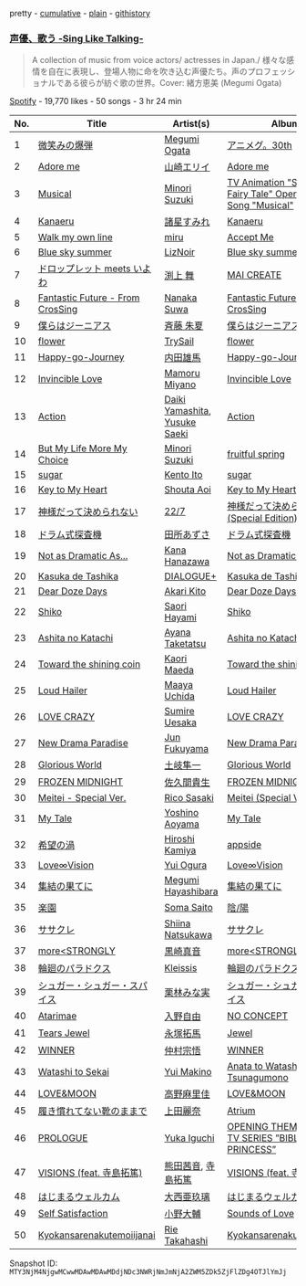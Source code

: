 pretty - [cumulative](/playlists/cumulative/37i9dQZF1DXc7RvXTzD4rW.md) - [plain](/playlists/plain/37i9dQZF1DXc7RvXTzD4rW) - [githistory](https://github.githistory.xyz/mackorone/spotify-playlist-archive/blob/main/playlists/plain/37i9dQZF1DXc7RvXTzD4rW)

### [声優、歌う \-Sing Like Talking\-](https://open.spotify.com/playlist/37i9dQZF1DXc7RvXTzD4rW)

> A collection of music from voice actors/ actresses in Japan./ 様々な感情を自在に表現し、登場人物に命を吹き込む声優たち。声のプロフェッショナルである彼らが紡ぐ歌の世界。Cover: 緒方恵美 \(Megumi Ogata\)

[Spotify](https://open.spotify.com/user/spotify) - 19,770 likes - 50 songs - 3 hr 24 min

| No. | Title | Artist(s) | Album | Length |
|---|---|---|---|---|
| 1 | [微笑みの爆弾](https://open.spotify.com/track/3qVIrEtbjR60lXASn4dyOM) | [Megumi Ogata](https://open.spotify.com/artist/2j8sQGmlCNu84Hm1KzmUMH) | [アニメグ。30th](https://open.spotify.com/album/0AOR7lfA2ulA6pjLAVmohs) | 4:08 |
| 2 | [Adore me](https://open.spotify.com/track/7BZOrVN1JyV5uNbQicYHK6) | [山崎エリイ](https://open.spotify.com/artist/5YaIAeyoNO71sWHtzxyX3e) | [Adore me](https://open.spotify.com/album/2hWqJDQNpjwUgJaIAPoJbn) | 3:51 |
| 3 | [Musical](https://open.spotify.com/track/5nkNdlVIIs9Agg4nzZSuwR) | [Minori Suzuki](https://open.spotify.com/artist/3Ath9xfI4WBdrZPFQ4VX9A) | [TV Animation "Sugar Apple Fairy Tale" Opening Theme Song "Musical"](https://open.spotify.com/album/5jpCso9ad465aE5oXKYg3s) | 4:26 |
| 4 | [Kanaeru](https://open.spotify.com/track/3v2ukwtudAPcAbK3aH3lcO) | [諸星すみれ](https://open.spotify.com/artist/5Z7neAQq0zjjW8UX383psP) | [Kanaeru](https://open.spotify.com/album/5NToVrhF1pEWvV3BU3W1Yn) | 3:55 |
| 5 | [Walk my own line](https://open.spotify.com/track/39DTwVwjK8VbYiMmvITpq8) | [miru](https://open.spotify.com/artist/2kwk4UlOqGO3R6Jw2Gy89A) | [Accept Me](https://open.spotify.com/album/01mwZNYSgocU74KTUP6ggB) | 4:17 |
| 6 | [Blue sky summer](https://open.spotify.com/track/6nLJ5Klq7CopWGPwSSIwlM) | [LizNoir](https://open.spotify.com/artist/31zCA3lKnObwtGBbDNnNAt) | [Blue sky summer](https://open.spotify.com/album/2C0beHgSym70jHddwmAdIW) | 4:11 |
| 7 | [ドロップレット meets いよわ](https://open.spotify.com/track/2OjXVTkhLlWFX0crP4rv9m) | [渕上 舞](https://open.spotify.com/artist/2FS1GkRyHcBhVGfo40uZQE) | [MAI CREATE](https://open.spotify.com/album/7mUcmA9APA1846FlUU2Saz) | 2:56 |
| 8 | [Fantastic Future \- From CrosSing](https://open.spotify.com/track/6KiiBKRjWspZhQqdX1Oavb) | [Nanaka Suwa](https://open.spotify.com/artist/2Rpn2JNSFaoyhgEj3H9dVO) | [Fantastic Future \- From CrosSing](https://open.spotify.com/album/33aLRnXBdJJ80iVk3bPDv5) | 4:15 |
| 9 | [僕らはジーニアス](https://open.spotify.com/track/0AQ3THxWg1FlDZkVZqXrzn) | [斉藤 朱夏](https://open.spotify.com/artist/19ojIp8CiO4yOQlvzVJEGS) | [僕らはジーニアス](https://open.spotify.com/album/2UdDEwy5BGWdCkZb1WLwwk) | 3:40 |
| 10 | [flower](https://open.spotify.com/track/7F2ElpBUHRNJdVsPGFUfer) | [TrySail](https://open.spotify.com/artist/3YmAt9U9INQwxAwfgMVfKD) | [flower](https://open.spotify.com/album/36HyrkBpXHLFLWUkErDT1L) | 3:30 |
| 11 | [Happy\-go\-Journey](https://open.spotify.com/track/6JcmTPEHDLvwToGpeAukA2) | [内田雄馬](https://open.spotify.com/artist/4VJIq1t9RJ8WBYGr2P1FwF) | [Happy\-go\-Journey](https://open.spotify.com/album/35AHPNHsfU1eezJfDJfWrN) | 3:37 |
| 12 | [Invincible Love](https://open.spotify.com/track/0AGbLFnswjmsuNCl8Uqb3m) | [Mamoru Miyano](https://open.spotify.com/artist/1iR65pQAV4ssTTf9JRNr9X) | [Invincible Love](https://open.spotify.com/album/2MdBFOCJlHfVVdERAGFY4W) | 3:54 |
| 13 | [Action](https://open.spotify.com/track/0iQUmjHgNQJSgaXSfI38Ty) | [Daiki Yamashita](https://open.spotify.com/artist/2DkVexkT4h6ScFo5sp96py), [Yusuke Saeki](https://open.spotify.com/artist/3ChXwHZFR7YqeuKi6OOA2m) | [Action](https://open.spotify.com/album/5BF4yE3mmMcdiwoJAr8Scb) | 3:39 |
| 14 | [But My Life More My Choice](https://open.spotify.com/track/1Jo233eMpitC6mjiWOjf6t) | [Minori Suzuki](https://open.spotify.com/artist/3Ath9xfI4WBdrZPFQ4VX9A) | [fruitful spring](https://open.spotify.com/album/4pXEaekMG4wN2fVw5Sr3l2) | 4:38 |
| 15 | [sugar](https://open.spotify.com/track/2675zqM1O6irmmtUWamczG) | [Kento Ito](https://open.spotify.com/artist/07VroOJ1SGvFrdu69YwEdd) | [sugar](https://open.spotify.com/album/2ZE4s8OFq6hrU2rBgn9nxs) | 3:58 |
| 16 | [Key to My Heart](https://open.spotify.com/track/1NmvymljWwjFk64R6N24So) | [Shouta Aoi](https://open.spotify.com/artist/4Kg3vBPMPfnYrnZo2A4czS) | [Key to My Heart](https://open.spotify.com/album/63H4TPHDzaIKYtcIGxTDzM) | 3:50 |
| 17 | [神様だって決められない](https://open.spotify.com/track/1X1ifUFJiBuK9r6VfqzoVd) | [22/7](https://open.spotify.com/artist/7tn9UjhRgGnDjOWOXuzIgZ) | [神様だって決められない \(Special Edition\)](https://open.spotify.com/album/3MTBwqAJsTMUGmH23PtEyB) | 4:52 |
| 18 | [ドラム式探査機](https://open.spotify.com/track/2qW7HHuuwlahgLsZcSpKca) | [田所あずさ](https://open.spotify.com/artist/6QA62pTldn4AF8DeKsKW0h) | [ドラム式探査機](https://open.spotify.com/album/1hmjufGe7sXt8LfQifBJZs) | 3:52 |
| 19 | [Not as Dramatic As...](https://open.spotify.com/track/2GW9aPk5YhY247H8G5UV45) | [Kana Hanazawa](https://open.spotify.com/artist/44u07DJH5eTBDjhZ7LpMO0) | [Not as Dramatic As...](https://open.spotify.com/album/2Om7Uwqh3tLBAu2iSKdZkR) | 4:22 |
| 20 | [Kasuka de Tashika](https://open.spotify.com/track/6Bx2R4IgTs5BUoFblQGSE7) | [DIALOGUE+](https://open.spotify.com/artist/2edEpSuGIPWwl7QJF3hXM0) | [Kasuka de Tashika](https://open.spotify.com/album/3KAKSIP686ycCtJEVLdTGs) | 4:26 |
| 21 | [Dear Doze Days](https://open.spotify.com/track/5yBKXF9lRmyispie9cWrrB) | [Akari Kito](https://open.spotify.com/artist/5PFOljHpjdOGpyP34FGr8S) | [Dear Doze Days](https://open.spotify.com/album/674QP8fOfl3LYuwsMHlmtr) | 4:21 |
| 22 | [Shiko](https://open.spotify.com/track/7oerru3Cs2zeC0QhzNvNkM) | [Saori Hayami](https://open.spotify.com/artist/32UDgij5Tm7EtyRRCC1JTN) | [Shiko](https://open.spotify.com/album/2jXcc6MdtXQYetzqkllveN) | 4:01 |
| 23 | [Ashita no Katachi](https://open.spotify.com/track/09pGnc78yB3BXMVfz6kt4J) | [Ayana Taketatsu](https://open.spotify.com/artist/34UBKoTrfN5mZ0qzJtsZSS) | [Ashita no Katachi](https://open.spotify.com/album/145dJ4C6P0UOSzRO6PUCz6) | 4:33 |
| 24 | [Toward the shining coin](https://open.spotify.com/track/1VIaJmFwKP4ds1lmrEjXdh) | [Kaori Maeda](https://open.spotify.com/artist/5uZjp2LZ0JGqmLfAFDOrkd) | [Toward the shining coin](https://open.spotify.com/album/4IBmwnClSwCNGQYtGHOS01) | 4:00 |
| 25 | [Loud Hailer](https://open.spotify.com/track/11GJvyy9G8hz6AyeCbmS2o) | [Maaya Uchida](https://open.spotify.com/artist/4hJl41jTq14yNuc1f3bLe6) | [Loud Hailer](https://open.spotify.com/album/3wXyNa8fg2M7El6ZO59hhM) | 3:48 |
| 26 | [LOVE CRAZY](https://open.spotify.com/track/4RjxJlyjU6cMrv4dJH5XtP) | [Sumire Uesaka](https://open.spotify.com/artist/4hRg5l2hXQl3lAzffFF8P8) | [LOVE CRAZY](https://open.spotify.com/album/59K14Vh4mIaPjRHsCuP9B8) | 4:04 |
| 27 | [New Drama Paradise](https://open.spotify.com/track/6Ty1IRc5sun7YQMUqXealq) | [Jun Fukuyama](https://open.spotify.com/artist/3bC4NPA8Vfw2FXjiuY8Tzx) | [New Drama Paradise](https://open.spotify.com/album/3H5VIFVEyDBmfPLe9aKzlq) | 4:09 |
| 28 | [Glorious World](https://open.spotify.com/track/4WubGHh5wpK1781749ZRvu) | [土岐隼一](https://open.spotify.com/artist/0qDE2zIQMn6bSgEPUsWGsi) | [Glorious World](https://open.spotify.com/album/3kc1IWeGVtouG2Ed0ri8Up) | 4:14 |
| 29 | [FROZEN MIDNIGHT](https://open.spotify.com/track/3vI81nyW6KM3aFHld1BX6K) | [佐久間貴生](https://open.spotify.com/artist/2xTubMhZT8kMqvVsMEV5Mp) | [FROZEN MIDNIGHT](https://open.spotify.com/album/2W2vsABoSxtStk4BnmHWVL) | 3:36 |
| 30 | [Meitei \- Special Ver.](https://open.spotify.com/track/0gHw13eiCZmVpx316gi4B9) | [Rico Sasaki](https://open.spotify.com/artist/32vntVlDOsm1HGm9Xe0FSz) | [Meitei \(Special Ver.\)](https://open.spotify.com/album/6rI4zRU8isqVVCETurwbNl) | 4:27 |
| 31 | [My Tale](https://open.spotify.com/track/6wWKDglEzL9JfiTnJmOSeo) | [Yoshino Aoyama](https://open.spotify.com/artist/41AMM7nACzTXN8OCVTsFvP) | [My Tale](https://open.spotify.com/album/4CtOKxZsZXOWBHbJjnLoWT) | 4:19 |
| 32 | [希望の渦](https://open.spotify.com/track/1ggdQQIOqPkm2TP9UEIKTg) | [Hiroshi Kamiya](https://open.spotify.com/artist/3vf0sytS69HHOURI4Ze3gD) | [appside](https://open.spotify.com/album/4Z4kkAn5NioiF0xl7aCroa) | 3:39 |
| 33 | [Love∞Vision](https://open.spotify.com/track/4zABCBtoO0kkvHP31z06AH) | [Yui Ogura](https://open.spotify.com/artist/4BVBO54UlQrzDW66hSEefy) | [Love∞Vision](https://open.spotify.com/album/3h0iC3RBgWeY02PW8QBleX) | 3:48 |
| 34 | [集結の果てに](https://open.spotify.com/track/41ChAWF2xtTY27QzeLVpns) | [Megumi Hayashibara](https://open.spotify.com/artist/53e5Lp1qdqsYgfGL9YuW5p) | [集結の果てに](https://open.spotify.com/album/7f3CzXWceuQ4UEoEmXE1Xa) | 3:58 |
| 35 | [楽園](https://open.spotify.com/track/0YRch7aOaE6Q3lE9mQozZZ) | [Soma Saito](https://open.spotify.com/artist/1O2VCqaEfk91iBO0Sgchvb) | [陰/陽](https://open.spotify.com/album/3jjCpP3z1nfa8wpUd3O6j3) | 5:21 |
| 36 | [ササクレ](https://open.spotify.com/track/004Q7TsEI92sZ2r5iEiZGt) | [Shiina Natsukawa](https://open.spotify.com/artist/1fkqRIgZFVQAsJT6D8L3JZ) | [ササクレ](https://open.spotify.com/album/1mGfeVdYbYLNGlRUB6hi1f) | 4:05 |
| 37 | [more<STRONGLY](https://open.spotify.com/track/3i1AGed6mcym5gbF02oPDm) | [黒崎真音](https://open.spotify.com/artist/4SLTgwsFXbomwbNjsAvs3E) | [more<STRONGLY](https://open.spotify.com/album/2b53se6W2pO6rMbQ0OkSao) | 5:01 |
| 38 | [輪廻のパラドクス](https://open.spotify.com/track/4pse20eO6UxqETzbOQd86V) | [Kleissis](https://open.spotify.com/artist/7yQ3JBUyIQV1tOusKvRTXM) | [輪廻のパラドクス](https://open.spotify.com/album/7IGD6aHHkgSOTrTlze8uoq) | 4:22 |
| 39 | [シュガー・シュガー・スパイス](https://open.spotify.com/track/5EtOLv7nGSg2ENdoGIawwp) | [栗林みな実](https://open.spotify.com/artist/4HqHuqNCbQAqxAzzDZwpvz) | [シュガー・シュガー・スパイス](https://open.spotify.com/album/5bMZUNtbIraIVGF7FH9WYO) | 3:56 |
| 40 | [Atarimae](https://open.spotify.com/track/59RdrGoDM2L9eWjI2PcCpw) | [入野自由](https://open.spotify.com/artist/5CPe7cGY1bB20e6Tbv4XVQ) | [NO CONCEPT](https://open.spotify.com/album/0lijekjn4uTYjgA86q7z8p) | 3:23 |
| 41 | [Tears Jewel](https://open.spotify.com/track/5g5EmGmq6cYSuJan0gIlXE) | [永塚拓馬](https://open.spotify.com/artist/1gJ26DK199hFjpLAv8UvPg) | [Jewel](https://open.spotify.com/album/28gvT9yWbfSljtWqXzf469) | 3:55 |
| 42 | [WINNER](https://open.spotify.com/track/3hRqmUI4Mzh5h0drGk24AF) | [仲村宗悟](https://open.spotify.com/artist/3Vz8LkrUXNRdZmaVtLXOMp) | [WINNER](https://open.spotify.com/album/2i7pkoWfNRHz9aIrTQ3Lmp) | 3:32 |
| 43 | [Watashi to Sekai](https://open.spotify.com/track/46u9BAGpdHauFrFRRxkr0C) | [Yui Makino](https://open.spotify.com/artist/6EtarAFCJoZ2AvMuleZw0G) | [Anata to Watashi wo Tsunagumono](https://open.spotify.com/album/5TL5jmTLrfk3KAplSZ4Uph) | 4:23 |
| 44 | [LOVE&MOON](https://open.spotify.com/track/7c9jAu2ln1PFzqF2a2wD2X) | [高野麻里佳](https://open.spotify.com/artist/3d5BMnkKOiXyuPOxxaO50E) | [LOVE&MOON](https://open.spotify.com/album/6hodN3snVIv1TUixHMq6Xf) | 3:40 |
| 45 | [履き慣れてない靴のままで](https://open.spotify.com/track/7uzF5J8bX6g548Grw5IDGg) | [上田麗奈](https://open.spotify.com/artist/0Ebjc98xSQOvz5kUPIzBWH) | [Atrium](https://open.spotify.com/album/6YHWqToIXhOKMGVqCZO0Eh) | 4:15 |
| 46 | [PROLOGUE](https://open.spotify.com/track/2leYGEirFsGtl6fuQwXVXT) | [Yuka Iguchi](https://open.spotify.com/artist/2pEoqcvCSXliNrd8peAUiP) | [OPENING THEME FROM TV SERIES ”BIBLIOPHILE PRINCESS”](https://open.spotify.com/album/2qGFHbqCOWEZt5cs4IgiPv) | 4:04 |
| 47 | [VISIONS \(feat\. 寺島拓篤\)](https://open.spotify.com/track/3x3A39JV2eNNqyOrYvWCg1) | [熊田茜音](https://open.spotify.com/artist/6atbj1ekQT3aHVY551wxqb), [寺島拓篤](https://open.spotify.com/artist/5ZKiRPYd2p2N9vs4FY6AjF) | [VISIONS \(feat\. 寺島拓篤\)](https://open.spotify.com/album/0hYzLWKc546vSOTimwWMyY) | 3:35 |
| 48 | [はじまるウェルカム](https://open.spotify.com/track/1tIr5G5H8l4h2jUTCDZio5) | [大西亜玖璃](https://open.spotify.com/artist/6aUFQSt39umq1GsNbYu4u3) | [はじまるウェルカム](https://open.spotify.com/album/0y90vkehxEb8od71BXqX4h) | 3:46 |
| 49 | [Self Satisfaction](https://open.spotify.com/track/4lqyDbJAXk4ChvQGRkzKTN) | [小野大輔](https://open.spotify.com/artist/4Zhv2MWk8LmJHgy1qSyss0) | [Sounds of Love](https://open.spotify.com/album/0ADWqHxUuWrth4DkM5OAQq) | 5:48 |
| 50 | [Kyokansarenakutemoiijanai](https://open.spotify.com/track/0ILqv4nIfyMSHg7WPJBwlw) | [Rie Takahashi](https://open.spotify.com/artist/0ENel7sUUXjVGUsP0xvwEJ) | [Kyokansarenakutemoiijanai](https://open.spotify.com/album/1O0nkN0Qp1rcdwJHsNds6p) | 3:53 |

Snapshot ID: `MTY3NjM4NjgwMCwwMDAwMDAwMDdjNDc3NWRjNmJmNjA2ZWM5ZDk5ZjFlZDg4OTJlYmJj`
